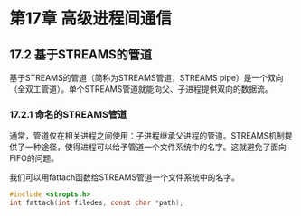 # 第17章 高级进程间通信

## 17.2 基于STREAMS的管道
基于STREAMS的管道（简称为STREAMS管道，STREAMS pipe）是一个双向（全双工管道）。单个STREAMS管道就能向父、子进程提供双向的数据流。

### 17.2.1 命名的STREAMS管道
通常，管道仅在相关进程之间使用：子进程继承父进程的管道。STREAMS机制提供了一种途径，使得进程可以给予管道一个文件系统中的名字。这就避免了面向FIFO的问题。

我们可以用fattach函数给STREAMS管道一个文件系统中的名字。
```c
#include <stropts.h>
int fattach(int filedes, const char *path);
```
